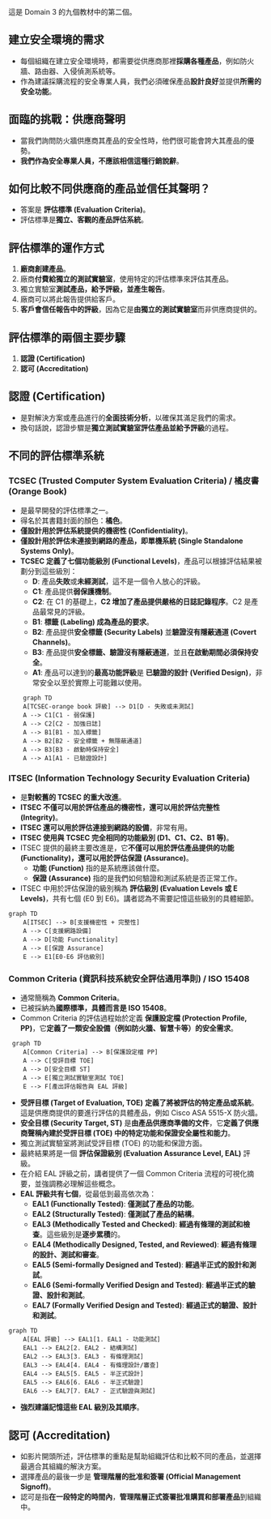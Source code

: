 這是 Domain 3 的九個教材中的第二個。

## 建立安全環境的需求

- 每個組織在建立安全環境時，都需要從供應商那裡**採購各種產品**，例如防火牆、路由器、入侵偵測系統等。
- 作為建議採購流程的安全專業人員，我們必須確保產品**設計良好**並提供**所需的安全功能**。

## 面臨的挑戰：供應商聲明

- 當我們詢問防火牆供應商其產品的安全性時，他們很可能會誇大其產品的優勢。
- **我們作為安全專業人員，不應該相信這種行銷說辭**。

## 如何比較不同供應商的產品並信任其聲明？

- 答案是 **評估標準 (Evaluation Criteria)**。
- 評估標準是**獨立、客觀的產品評估系統**。

## 評估標準的運作方式

1.  **廠商創建產品**。
2.  廠商**付費給獨立的測試實驗室**，使用特定的評估標準來評估其產品。
3.  獨立實驗室**測試產品，給予評級，並產生報告**。
4.  廠商可以將此報告提供給客戶。
5.  **客戶會信任報告中的評級**，因為它是**由獨立的測試實驗室**而非供應商提供的。

## 評估標準的兩個主要步驟

1.  **認證 (Certification)**
2.  **認可 (Accreditation)**

## 認證 (Certification)

- 是對解決方案或產品進行的**全面技術分析**，以確保其滿足我們的需求。
- 換句話說，認證步驟是**獨立測試實驗室評估產品並給予評級**的過程。

## 不同的評估標準系統

### TCSEC (Trusted Computer System Evaluation Criteria) / 橘皮書 (Orange Book)

- 是最早開發的評估標準之一。
- 得名於其書籍封面的顏色：**橘色**。
- **僅設計用於評估系統提供的機密性 (Confidentiality)**。
- **僅設計用於評估未連接到網路的產品，即單機系統 (Single Standalone Systems Only)**。
- **TCSEC 定義了七個功能級別 (Functional Levels)**，產品可以根據評估結果被劃分到這些級別：
  - **D**: 產品**失敗**或**未經測試**，這不是一個令人放心的評級。
  - **C1**: 產品提供**弱保護機制**。
  - **C2**: 在 C1 的基礎上，**C2 增加了產品提供嚴格的日誌記錄程序**。C2 是產品最常見的評級。
  - **B1**: **標籤 (Labeling) 成為產品的要求**。
  - **B2**: 產品提供**安全標籤 (Security Labels)** 並**驗證沒有隱蔽通道 (Covert Channels)**。
  - **B3**: 產品提供**安全標籤、驗證沒有隱蔽通道**，並且**在啟動期間必須保持安全**。
  - **A1**: 產品可以達到的**最高功能評級**是 **已驗證的設計 (Verified Design)**，非常安全以至於實際上可能難以使用。

```mermaid
    graph TD
    A[TCSEC-orange book 評級] --> D1[D - 失敗或未測試]
    A --> C1[C1 - 弱保護]
    A --> C2[C2 - 加強日誌]
    A --> B1[B1 - 加入標籤]
    A --> B2[B2 - 安全標籤 + 無隱蔽通道]
    A --> B3[B3 - 啟動時保持安全]
    A --> A1[A1 - 已驗證設計]
```

### ITSEC (Information Technology Security Evaluation Criteria)

- 是**對較舊的 TCSEC 的重大改進**。
- **ITSEC 不僅可以用於評估產品的機密性，還可以用於評估完整性 (Integrity)**。
- **ITSEC 還可以用於評估連接到網路的設備**，非常有用。
- **ITSEC 使用與 TCSEC 完全相同的功能級別 (D1、C1、C2、B1 等)**。
- ITSEC 提供的最終主要改進是，它**不僅可以用於評估產品提供的功能 (Functionality)，還可以用於評估保證 (Assurance)**。
  - **功能 (Function)** 指的是系統應該做什麼。
  - **保證 (Assurance)** 指的是我們如何驗證和測試系統是否正常工作。
- ITSEC 中用於評估保證的級別稱為 **評估級別 (Evaluation Levels 或 E Levels)**，共有七個 (E0 到 E6)。講者認為不需要記憶這些級別的具體細節。

```mermaid
graph TD
    A[ITSEC] --> B[支援機密性 + 完整性]
    A --> C[支援網路設備]
    A --> D[功能 Functionality]
    A --> E[保證 Assurance]
    E --> E1[E0-E6 評估級別]
```

### Common Criteria (資訊科技系統安全評估通用準則) / ISO 15408

- 通常簡稱為 **Common Criteria**。
- 已被採納為**國際標準，具體而言是 ISO 15408**。
- Common Criteria 的評估過程始於定義 **保護設定檔 (Protection Profile, PP)**，它**定義了一類安全設備（例如防火牆、智慧卡等）的安全需求**。

```mermaid
 graph TD
    A[Common Criteria] --> B[保護設定檔 PP]
    A --> C[受評目標 TOE]
    A --> D[安全目標 ST]
    A --> E[獨立測試實驗室測試 TOE]
    E --> F[產出評估報告與 EAL 評級]
```

- **受評目標 (Target of Evaluation, TOE)** **定義了將被評估的特定產品或系統**。這是供應商提供的要進行評估的具體產品，例如 Cisco ASA 5515-X 防火牆。
- **安全目標 (Security Target, ST)** 是**由產品供應商準備的文件**，它**定義了供應商聲稱內建於受評目標 (TOE) 中的特定功能和保證安全屬性和能力**。
- 獨立測試實驗室將測試受評目標 (TOE) 的功能和保證方面。
- 最終結果將是一個 **評估保證級別 (Evaluation Assurance Level, EAL)** 評級。
- 在介紹 EAL 評級之前，講者提供了一個 Common Criteria 流程的可視化摘要，並強調務必理解這些概念。
- **EAL 評級共有七個**，從最低到最高依次為：
  - **EAL1 (Functionally Tested)**: **僅測試了產品的功能**。
  - **EAL2 (Structurally Tested)**: **僅測試了產品的結構**。
  - **EAL3 (Methodically Tested and Checked)**: **經過有條理的測試和檢查**。這些級別是**逐步累積**的。
  - **EAL4 (Methodically Designed, Tested, and Reviewed)**: **經過有條理的設計、測試和審查**。
  - **EAL5 (Semi-formally Designed and Tested)**: **經過半正式的設計和測試**。
  - **EAL6 (Semi-formally Verified Design and Tested)**: **經過半正式的驗證、設計和測試**。
  - **EAL7 (Formally Verified Design and Tested)**: **經過正式的驗證、設計和測試**。

```mermaid
graph TD
    A[EAL 評級] --> EAL1[1. EAL1 - 功能測試]
    EAL1 --> EAL2[2. EAL2 - 結構測試]
    EAL2 --> EAL3[3. EAL3 - 有條理測試]
    EAL3 --> EAL4[4. EAL4 - 有條理設計/審查]
    EAL4 --> EAL5[5. EAL5 - 半正式設計]
    EAL5 --> EAL6[6. EAL6 - 半正式驗證]
    EAL6 --> EAL7[7. EAL7 - 正式驗證與測試]
```

- **強烈建議記憶這些 EAL 級別及其順序**。

## 認可 (Accreditation)

- 如影片開頭所述，評估標準的重點是幫助組織評估和比較不同的產品，並選擇最適合其組織的解決方案。
- 選擇產品的最後一步是 **管理階層的批准和簽署 (Official Management Signoff)**。
- 認可是指**在一段特定的時間內**，**管理階層正式簽署批准購買和部署產品**到組織中。
